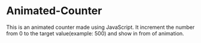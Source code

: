 # Animated-Counter

This is an animated counter made using JavaScript.
It increment the number from 0 to the target value(example: 500) and show in from of animation. 
